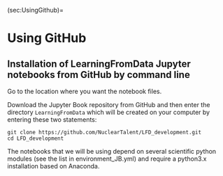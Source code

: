 (sec:UsingGithub)=
# Using GitHub

## Installation of LearningFromData Jupyter notebooks from GitHub by command line

Go to the location where you want the notebook files. 

Download the Jupyter Book repository from GitHub and then enter the directory `LearningFromData` which will be created on your computer by entering these two statements:

    git clone https://github.com/NuclearTalent/LFD_development.git
    cd LFD_development

The notebooks that we will be using depend on several scientific python modules (see the list in environment_JB.yml) and require a python3.x installation based on Anaconda. 

